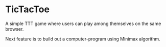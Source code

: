 # TicTacToe

A simple TTT game where users can play among themselves on the same browser.

Next feature is to build out a computer-program using Minimax algorithm.
